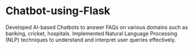 # Chatbot-using-Flask
Developed AI-based Chatbots to answer FAQs on various domains such as banking, cricket, hospitals. Implemented Natural Language Processing (NLP) techniques to understand and interpret user queries effectively.
